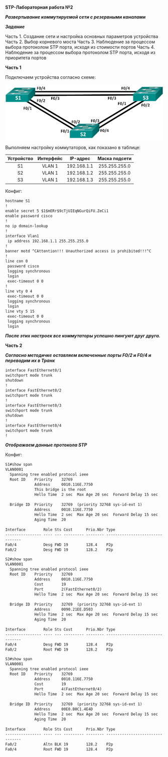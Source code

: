 **STP-Лабораторная работа №2**

***Развертывание коммутируемой сети с резервными каналами***

***Задание***

Часть 1. Создание сети и настройка основных параметров устройства
Часть 2. Выбор корневого моста
Часть 3. Наблюдение за процессом выбора протоколом STP порта, исходя из стоимости портов
Часть 4. Наблюдение за процессом выбора протоколом STP порта, исходя из приоритета портов

**Часть 1**

Подключаем устройства согласно схеме:

![Topology](https://github.com/Farix01/Otus-kurs/blob/main/%D0%9B%D0%B0%D0%B1%D0%BE%D1%80%D0%B0%D1%82%D0%BE%D1%80%D0%B8%D0%B8/STP/Topology.png)

Выполняем настройку коммутаторов, как показано в таблице:

|**Устройство**|**Интерфейс**|**IP-адрес**|**Маска подсети**|
| :-: | :-: | :-: | :-: |
|S1|VLAN 1|192.168.1.1|255.255.255.0|
|S2|VLAN 1|192.168.1.2|255.255.255.0|
|S3|VLAN 1|192.168.1.3|255.255.255.0|


Конфиг:

```
hostname S1
!
enable secret 5 $1$mERr$9cTjUIEqNGurQiFU.ZeCi1
enable password cisco
!
no ip domain-lookup
!
interface Vlan1
 ip address 192.168.1.1 255.255.255.0
!
banner motd ^CAttention!!! Unauthorized access is prohibited!!!^C
!
line con 0
 password cisco
 logging synchronous
 login
 exec-timeout 0 0
!
line vty 0 4
 exec-timeout 0 0
 logging synchronous
 login
line vty 5 15
 exec-timeout 0 0
 logging synchronous
 login
```
***После этих настроек все коммутаторы успешно пингуют друг друга.***

**Часть 2**

***Согласно методичке оставляем включенные порты F0/2 и F0/4 и переводим их в Транк***
 ```
interface FastEthernet0/1
 switchport mode trunk
 shutdown
!
interface FastEthernet0/2
 switchport mode trunk
!
interface FastEthernet0/3
 switchport mode trunk
 shutdown
!
interface FastEthernet0/4
 switchport mode trunk
!
 ```
***Отображаем данные протокола STP***

Конфиг:
```
S1#show span
VLAN0001
  Spanning tree enabled protocol ieee
  Root ID    Priority    32769
             Address     0010.116E.7750
             This bridge is the root
             Hello Time  2 sec  Max Age 20 sec  Forward Delay 15 sec

  Bridge ID  Priority    32769  (priority 32768 sys-id-ext 1)
             Address     0010.116E.7750
             Hello Time  2 sec  Max Age 20 sec  Forward Delay 15 sec
             Aging Time  20

Interface        Role Sts Cost      Prio.Nbr Type
---------------- ---- --- --------- -------- --------------------------------
Fa0/4            Desg FWD 19        128.4    P2p
Fa0/2            Desg FWD 19        128.2    P2p
```

```
S2#show span
VLAN0001
  Spanning tree enabled protocol ieee
  Root ID    Priority    32769
             Address     0010.116E.7750
             Cost        19
             Port        2(FastEthernet0/2)
             Hello Time  2 sec  Max Age 20 sec  Forward Delay 15 sec

  Bridge ID  Priority    32769  (priority 32768 sys-id-ext 1)
             Address     0090.21EE.D503
             Hello Time  2 sec  Max Age 20 sec  Forward Delay 15 sec
             Aging Time  20

Interface        Role Sts Cost      Prio.Nbr Type
---------------- ---- --- --------- -------- --------------------------------
Fa0/4            Desg FWD 19        128.4    P2p
Fa0/2            Root FWD 19        128.2    P2p
```

```
S3#show span
VLAN0001
  Spanning tree enabled protocol ieee
  Root ID    Priority    32769
             Address     0010.116E.7750
             Cost        19
             Port        4(FastEthernet0/4)
             Hello Time  2 sec  Max Age 20 sec  Forward Delay 15 sec

  Bridge ID  Priority    32769  (priority 32768 sys-id-ext 1)
             Address     00E0.B0C1.4E4D
             Hello Time  2 sec  Max Age 20 sec  Forward Delay 15 sec
             Aging Time  20

Interface        Role Sts Cost      Prio.Nbr Type
---------------- ---- --- --------- -------- --------------------------------
Fa0/2            Altn BLK 19        128.2    P2p
Fa0/4            Root FWD 19        128.4    P2p
```
